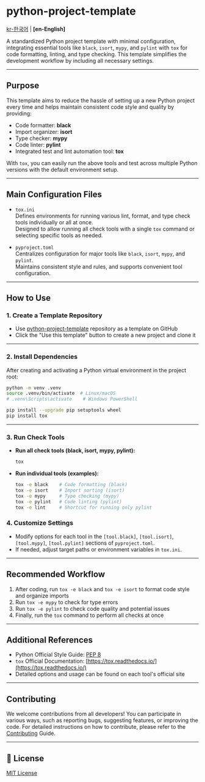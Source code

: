 # python-project-template

[kr-한국어](README.md) | **[en-English]**

A standardized Python project template with minimal configuration, integrating essential tools like `black`, `isort`, `mypy`, and `pylint` with `tox` for code formatting, linting, and type checking. This template simplifies the development workflow by including all necessary settings.

---

## Purpose

This template aims to reduce the hassle of setting up a new Python project every time and helps maintain consistent code style and quality by providing:

- Code formatter: **black**
- Import organizer: **isort**
- Type checker: **mypy**
- Code linter: **pylint**
- Integrated test and lint automation tool: **tox**

With `tox`, you can easily run the above tools and test across multiple Python versions with the default environment setup.

---

## Main Configuration Files

- `tox.ini`  
  Defines environments for running various lint, format, and type check tools individually or all at once.  
  Designed to allow running all check tools with a single `tox` command or selecting specific tools as needed.

- `pyproject.toml`  
  Centralizes configuration for major tools like `black`, `isort`, `mypy`, and `pylint`.  
  Maintains consistent style and rules, and supports convenient tool configuration.

---

## How to Use

### 1. Create a Template Repository

- Use [python-project-template](https://github.com/yourusername/python-project-template) repository as a template on GitHub  
- Click the "Use this template" button to create a new project and clone it

---

### 2. Install Dependencies

After creating and activating a Python virtual environment in the project root:

```bash
python -m venv .venv
source .venv/bin/activate  # Linux/macOS
# .venv\Scripts\activate    # Windows PowerShell

pip install --upgrade pip setuptools wheel
pip install tox
```

---

### 3. Run Check Tools

- **Run all check tools (black, isort, mypy, pylint):**

  ```bash
  tox
  ```

- **Run individual tools (examples):**

  ```bash
  tox -e black    # Code formatting (black)
  tox -e isort    # Import sorting (isort)
  tox -e mypy     # Type checking (mypy)
  tox -e pylint   # Code linting (pylint)
  tox -e lint     # Shortcut for running only pylint
  ```

### 4. Customize Settings

- Modify options for each tool in the `[tool.black]`, `[tool.isort]`, `[tool.mypy]`, `[tool.pylint]` sections of `pyproject.toml`.
- If needed, adjust target paths or environment variables in `tox.ini`.

---

## Recommended Workflow

1. After coding, run `tox -e black` and `tox -e isort` to format code style and organize imports
2. Run `tox -e mypy` to check for type errors
3. Run `tox -e pylint` to check code quality and potential issues
4. Finally, run the `tox` command to perform all checks at once

---

## Additional References

- Python Official Style Guide: [PEP 8](https://pep8.org/)
- `tox` Official Documentation: [https://tox.readthedocs.io/](https://tox.readthedocs.io/)
- Detailed options and usage can be found on each tool's official site

---

## Contributing
We welcome contributions from all developers!
You can participate in various ways, such as reporting bugs, suggesting features, or improving the code.
For detailed instructions on how to contribute, please refer to the [Contributing](./CONTRIBUTING.en.md) Guide.

---

## 📝 License

[MIT License](LICENSE)
